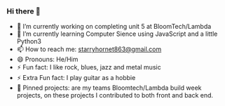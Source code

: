 ### Hi there 👋

- 🔭 I’m currently working on completing unit 5 at BloomTech/Lambda 
- 🌱 I’m currently learning Computer Sience using JavaScript and a little Python3
- 📫 How to reach me: starryhornet863@gmail.com
- 😄 Pronouns: He/Him
- ⚡ Fun fact: I like rock, blues, jazz and metal music
- ⚡ Extra Fun fact: I play guitar as a hobbie 
- 📌 Pinned projects: are my teams Bloomtech/Lambda build week projects,
on these projects I contributed to both front and back end.
